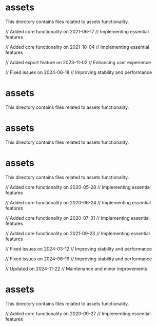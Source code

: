 # assets

This directory contains files related to assets functionality.

// Added core functionality on 2021-06-17
// Implementing essential features

// Added core functionality on 2021-10-04
// Implementing essential features

// Added export feature on 2023-11-02
// Enhancing user experience

// Fixed issues on 2024-06-18
// Improving stability and performance
# assets

This directory contains files related to assets functionality.
# assets

This directory contains files related to assets functionality.
# assets

This directory contains files related to assets functionality.

// Added core functionality on 2020-05-28
// Implementing essential features

// Added core functionality on 2020-06-24
// Implementing essential features

// Added core functionality on 2020-07-31
// Implementing essential features

// Added core functionality on 2021-09-23
// Implementing essential features

// Fixed issues on 2024-03-12
// Improving stability and performance

// Fixed issues on 2024-06-19
// Improving stability and performance

// Updated on 2024-11-22
// Maintenance and minor improvements
# assets

This directory contains files related to assets functionality.

// Added core functionality on 2020-09-27
// Implementing essential features

